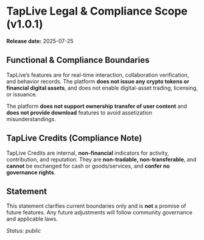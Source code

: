 # TapLive Legal & Compliance Scope (v1.0.1)
**Release date:** 2025-07-25

## Functional & Compliance Boundaries
TapLive’s features are for real-time interaction, collaboration verification, and behavior records. The platform **does not issue any crypto tokens or financial digital assets**, and does not enable digital-asset trading, licensing, or issuance.

The platform **does not support ownership transfer of user content** and **does not provide download** features to avoid assetization misunderstandings.

## TapLive Credits (Compliance Note)
TapLive Credits are internal, **non-financial** indicators for activity, contribution, and reputation. They are **non-tradable, non-transferable**, and **cannot** be exchanged for cash or goods/services, and **confer no governance rights**.

## Statement
This statement clarifies current boundaries only and is **not** a promise of future features. Any future adjustments will follow community governance and applicable laws.

_Status: public_
